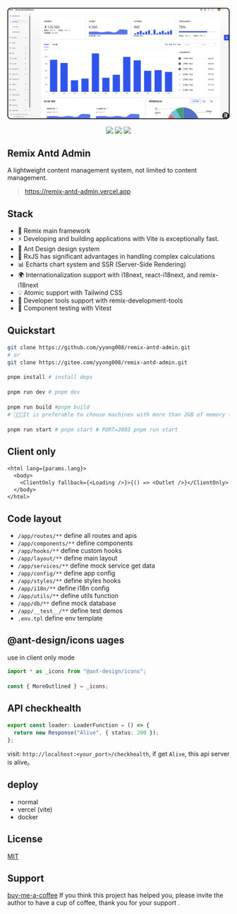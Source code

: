 ![](./public/images/admin.png)

<p align="center">
  <img src="https://img.shields.io/github/stars/yyong008/remix-antd-admin.svg" />
  <img src="https://img.shields.io/github/forks/yyong008/remix-antd-admin.svg" />
  <img src="https://img.shields.io/github/issues/yyong008/remix-antd-admin.svg" />
</p>

## Remix Antd Admin

A lightweight content management system, not limited to content management.

> https://remix-antd-admin.vercel.app

## Stack

- 🌟 Remix main framework
- ⚡️   Developing and building applications with Vite is exceptionally fast.
- 🏰 Ant Design design system
- 🚀 RxJS has significant advantages in handling complex calculations
- 📊 Echarts chart system and SSR (Server-Side Rendering)
- 🌍 Internationalization support with i18next, react-i18next, and remix-i18next
- 💡 Atomic support with Tailwind CSS
- 🧰 Developer tools support with remix-development-tools
- 🧪 Component testing with Vitest

## Quickstart

```sh
git clone https://github.com/yyong008/remix-antd-admin.git
# or
git clone https://gitee.com/yyong008/remix-antd-admin.git

pnpm install # install deps

pnpm run dev # pnpm dev

pnpm run build #pnpm build
# 💌💌💌It is preferable to choose machines with more than 2GB of memory for packaging, with a recommendation of 4GB.

pnpm run start # pnpm start # PORT=3003 pnpm run start
```

## Client only

```tsx
<html lang={params.lang}>
  <body>
    <ClientOnly fallback={<Loading />}>{() => <Outlet />}</ClientOnly>
  </body>
</html>
```

## Code layout

- `/app/routes/**` define all routes and apis
- `/app/components/**` define components
- `/app/hooks/**` define custom hooks
- `/app/layout/**` define main layout
- `/app/services/**` define mock service get data
- `/app/config/**` define app config
- `/app/styles/**` define styles hooks
- `/app/i18n/**` define i18n config
- `/app/utils/**` define utils function
- `/app/db/**` define mock database
- `/app/__test__/**` define test demos
- `.env.tpl` define env template

## @ant-design/icons uages

use in client only mode

```ts
import * as _icons from "@ant-design/icons";

const { MoreOutlined } = _icons;
```

## API checkhealth

```ts
export const loader: LoaderFunction = () => {
  return new Response("Alive", { status: 200 });
};
```

visit: `http://localhost:<your_port>/checkhealth`, if get `Alive`, this api server is alive。

## deploy

- normal
- vercel (vite)
- docker

## License

[MIT](./LICENSE)

## Support

[buy-me-a-coffee](https://github.com/yyong008/buy-me-a-coffee) If you think this project has helped you, please invite the author to have a cup of coffee, thank you for your support .
